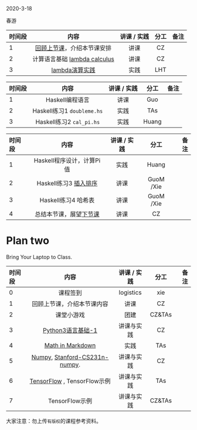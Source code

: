 2020-3-18

春游

|时间段     |  内容    | 讲课 / 实践     |  分工  |备注       |
| :---     |   :----:    |   :----:    |    :----:    |       ---: |
|   1      |  [回顾上节课](../WW4/WW4-Plan.md)，介绍本节课安排      |  讲课    |     CZ     |         |
|   2      |  计算语言基础 [lambda calculus](lambda_calculus.md) |  讲课    |    CZ    |          |
|   3      |  [lambda演算实践](../../Computing/lambda_calculus.ipynb) |  实践    |    LHT    |          |


|时间段     |  内容    | 讲课 / 实践     |  分工  |备注       |
| :---     |   :----:    |   :----:    |    :----:    |       ---: |
|   1      | Haskell编程语言     |  讲课    |     Guo      |         |
|   2      | Haskell练习1 ``doubleme.hs``  |  实践    |     TAs     |         |
|   3      | Haskell练习2 ``cal_pi.hs``    |  实践    |     Huang     |         |


|时间段     |  内容    | 讲课 / 实践     |  分工  |备注       |
| :---     |   :----:    |   :----:    |    :----:    |       ---: |
|   1      | Haskell程序设计，计算Pi值       |  实践    |     Huang    |         |
|   2      | Haskell练习3 [插入排序](Sorting_Algorithms_Haskell/)       |  讲课    |     GuoM /Xie    |         |
|   3      | Haskell练习4 哈希表       |  讲课    |     GuoM /Xie    |         |
|   4      | 总结本节课，展望[下节课](../WW6/WW6-Plan.md)      |  讲课    |     CZ     |         |

# Plan two

Bring Your Laptop to Class. 

| 时间段 |                 内容                  | 讲课 / 实践 |  分工  | 备注 |
| :----- | :-----------------------------------: | :---------: | :----: | ---: |
| 0      |  课程签到                |  logistics  |  xie   |      |
| 1      |  回顾上节课，介绍本节课内容        |    讲课     |   CZ   |      |
| 2      |  课堂小游戏               |    团建     | CZ&TAs |      |
| 3      | [Python3语言基础-1](Python3-Basic-1.md) | 讲课与实践  |   CZ   |      |
| 4      | [Math in Markdown](math-md.md) |   实践   |   TAs   |      |
| 5      | [Numpy](https://numpy.org/), [Stanford-CS231n-numpy](http://cs231n.github.io/python-numpy-tutorial/).  | 讲课与实践     |   CZ   |      |
| 6      |  [TensorFlow](https://tensorflow.google.cn) , TensorFlow示例            | 讲课与实践     |   TAs   |      |
| 7      |  TensorFlow示例            | 讲课与实践     |   CZ&TAs   |      |

大家注意：勿上传``有版权``的课程参考资料。
